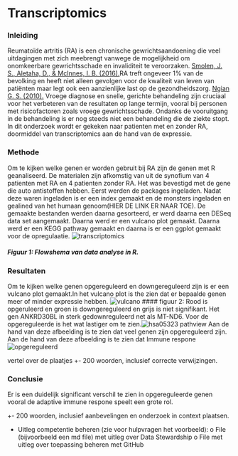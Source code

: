  # Transcriptomics


### Inleiding

Reumatoïde artritis (RA) is een chronische gewrichtsaandoening die veel uitdagingen met zich meebrengt vanwege de mogelijkheid om onomkeerbare gewrichtsschade en invaliditeit te veroorzaken. [Smolen, J. S., Aletaha, D., & McInnes, I. B. (2016).](bronnen/pubmed-27156434.txt)RA treft ongeveer 1% van de bevolking en heeft niet alleen gevolgen voor de kwaliteit van leven van patiënten maar legt ook een aanzienlijke last op de gezondheidszorg. [Ngian G. S. (2010).](bronnen/pubmed-20877764.txt) Vroege diagnose en snelle, gerichte behandeling zijn cruciaal voor het verbeteren van de resultaten op lange termijn, vooral bij personen met risicofactoren zoals vroege gewrichtsschade. Ondanks de vooruitgang in de behandeling is er nog steeds niet een behandeling die de ziekte stopt. In dit onderzoek wordt er gekeken naar patienten met en zonder RA, doormiddel van transcriptomics aan de hand van de expressie.

### Methode

Om te kijken welke genen er worden gebruit bij RA zijn de genen met R geanaliseerd. De materialen zijn afkomstig van uit de synofium van 4 patienten met RA en 4 patienten zonder RA. Het was bevestigd met de gene die auto antistoffen hebben. Eerst werden de packages ingeladen. Nadat deze waren ingeladen is er een index gemaakt en de monsters ingeladen en gealined van het humaan genoom(HIER DE LINK ER NAAR TOE). De gemaakte bestanden werden daarna gesorteerd, er werd daarna een DESeq data set aangemaakt. Daarna werd er een vulcano plot gemaakt. Daarna werd er een KEGG pathway gemaakt en daarna is er een ggplot gemaakt voor de opregulaatie. ![transcriptomics](https://github.com/user-attachments/assets/d49d1f50-8476-4ed8-aa30-e5c20f5b51e5) 
##### Figuur 1: Flowshema van data analyse in R.

### Resultaten
Om te kijken welke genen opgereguleerd en downgereguleerd zijn is er een vulcano plot gemaakt.In het vulcano plot is the zien dat er bepaalde genen meer of minder expressie hebben. ![vulcano](https://github.com/user-attachments/assets/f4687d5e-166f-4584-be75-46e8c4569798) #### figuur 2: Rood is opgeruleerd en groen is downgereguleerd en grijs is niet signifikant.
Het gen ANKRD30BL in sterk gedownreguleerd net als MT-ND6. Voor de opgereguleerde is het wat lastiger om te zien.![hsa05323 pathview](https://github.com/user-attachments/assets/ecf85c40-c04a-404d-8216-ca4faf9b02c7) Aan de hand van deze afbeelding is te zien dat veel genen zijn opgereguleerd zijn. Aan de hand van deze afbeelding is te zien dat Immune respone ![opgereguleerd](https://github.com/user-attachments/assets/89d66854-92d0-4d71-8925-ca0d20636555)


vertel over de plaatjes
 +- 200 woorden, inclusief correcte verwijzingen.
 
### Conclusie
Er is een duidelijk significant verschil te zien in opgereguleerde genen vooral de adaptive immune respone speelt een grote rol.


+- 200 woorden, inclusief aanbevelingen en onderzoek in context
plaatsen.


- Uitleg competentie beheren (zie voor hulpvragen het voorbeeld):
o File (bijvoorbeeld een md file) met uitleg over Data Stewardship
o File met uitleg over toepassing beheren met GitHub
